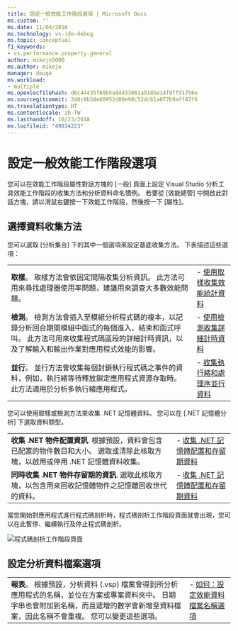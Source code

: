 ```yaml
---
title: 設定一般效能工作階段選項 | Microsoft Docs
ms.custom: ''
ms.date: 11/04/2016
ms.technology: vs-ide-debug
ms.topic: conceptual
f1_keywords:
- vs.performance.property.general
author: mikejo5000
ms.author: mikejo
manager: douge
ms.workload:
- multiple
ms.openlocfilehash: d6c44435f69b5a94433081a518be14f8ffd1756e
ms.sourcegitcommit: 240c8b34e80952d00e90c52dcb1a077b9aff47f6
ms.translationtype: HT
ms.contentlocale: zh-TW
ms.lasthandoff: 10/23/2018
ms.locfileid: "49834223"
---
```

# <a name="set-general-performance-session-options"></a>設定一般效能工作階段選項

您可以在效能工作階段屬性對話方塊的 [一般] 頁面上設定 Visual Studio 分析工具效能工作階段的收集方法和分析資料命名慣例。 若要從 [效能總管] 中開啟此對話方塊，請以滑鼠右鍵按一下效能工作階段，然後按一下 [屬性]。

## <a name="choosing-data-collection-methods"></a>選擇資料收集方法

您可以選取 [分析集合] 下的其中一個選項來設定基底收集方法。 下表描述這些選項：

|||
|-|-|
|**取樣**。 取樣方法會依固定間隔收集分析資訊。 此方法可用來尋找處理器使用率問題，建議用來調查大多數效能問題。|- [使用取樣收集效能統計資料](../profiling/collecting-performance-statistics-by-using-sampling.md)|
|**檢測**。 檢測方法會插入至模組分析程式碼的複本，以記錄分析回合期間模組中函式的每個進入、結束和函式呼叫。 此方法可用來收集程式碼區段的詳細計時資訊，以及了解輸入和輸出作業對應用程式效能的影響。|- [使用檢測收集詳細計時資料](../profiling/collecting-detailed-timing-data-by-using-instrumentation.md)|
|**並行**。 並行方法會收集每個封鎖執行程式碼之事件的資料，例如，執行緒等待釋放鎖定應用程式資源存取時。 此方法適用於分析多執行緒應用程式。|- [收集執行緒和處理序並行資料](../profiling/collecting-thread-and-process-concurrency-data.md)|

 您可以使用取樣或檢測方法來收集 .NET 記憶體資料。 您可以在 [.NET 記憶體分析] 下選取資料類型。

|||
|-|-|
|**收集 .NET 物件配置資訊**. 根據預設，資料會包含已配置的物件數目和大小。 選取或清除此核取方塊，以啟用或停用 .NET 記憶體資料收集。 |- [收集 .NET 記憶體配置和存留期資料](../profiling/collecting-dotnet-memory-allocation-and-lifetime-data.md)|
|**同時收集 .NET 物件存留期的資訊**. 選取此核取方塊，以包含用來回收記憶體物件之記憶體回收世代的資料。|- [收集 .NET 記憶體配置和存留期資料](../profiling/collecting-dotnet-memory-allocation-and-lifetime-data.md) |

 當您開始對應用程式進行程式碼剖析時，程式碼剖析工作階段頁面就會出現，您可以在此暫停、繼續執行及停止程式碼剖析。

 ![程式碼剖析工作階段頁面](../profiling/media/prof_profilingsessionpage.png "PROF_ProfilingSessionPage")

## <a name="set-profiling-data-file-options"></a>設定分析資料檔案選項

|||
|-|-|
|**報表**。 根據預設，分析資料 (.vsp) 檔案會得到所分析應用程式的名稱，並位在方案或專案資料夾中。 日期字串也會附加到名稱，而且遞增的數字會新增至資料檔案，因此名稱不會重複。 您可以變更這些選項。|- [如何：設定效能資料檔案名稱選項](../profiling/how-to-set-performance-data-file-name-options.md)|